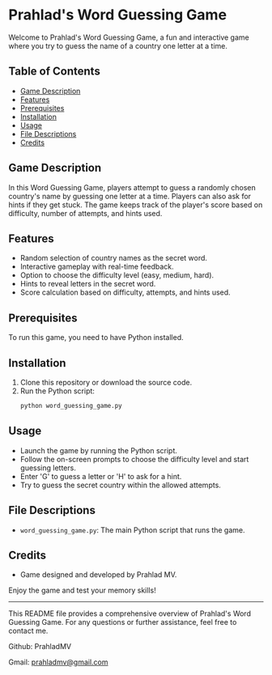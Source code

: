 # Prahlad's Word Guessing Game

Welcome to Prahlad's Word Guessing Game, a fun and interactive game where you try to guess the name of a country one letter at a time.

## Table of Contents
- [Game Description](#game-description)
- [Features](#features)
- [Prerequisites](#prerequisites)
- [Installation](#installation)
- [Usage](#usage)
- [File Descriptions](#file-descriptions)
- [Credits](#credits)

## Game Description
In this Word Guessing Game, players attempt to guess a randomly chosen country's name by guessing one letter at a time. Players can also ask for hints if they get stuck. The game keeps track of the player's score based on difficulty, number of attempts, and hints used.

## Features
- Random selection of country names as the secret word.
- Interactive gameplay with real-time feedback.
- Option to choose the difficulty level (easy, medium, hard).
- Hints to reveal letters in the secret word.
- Score calculation based on difficulty, attempts, and hints used.

## Prerequisites
To run this game, you need to have Python installed.

## Installation
1. Clone this repository or download the source code.
2. Run the Python script:
   ``` bash
   python word_guessing_game.py
   ```
## Usage
- Launch the game by running the Python script.
- Follow the on-screen prompts to choose the difficulty level and start guessing letters.
- Enter 'G' to guess a letter or 'H' to ask for a hint.
- Try to guess the secret country within the allowed attempts.

## File Descriptions
- `word_guessing_game.py`: The main Python script that runs the game.

## Credits
- Game designed and developed by Prahlad MV.

Enjoy the game and test your memory skills!

---

This README file provides a comprehensive overview of Prahlad's Word Guessing Game. For any questions or further assistance, feel free to contact me.

Github: PrahladMV

Gmail: prahladmv@gmail.com

